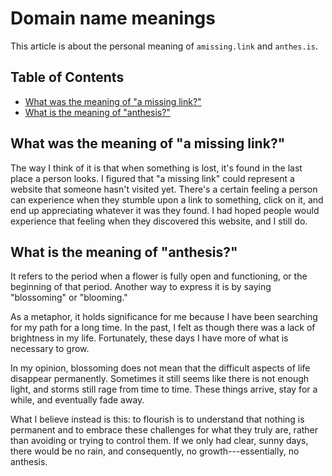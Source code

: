 # Domain name meanings

This article is about the personal meaning of `amissing.link` and
`anthes.is`.

## Table of Contents

<!-- mtoc-start -->

- [What was the meaning of "a missing link?"](#what-was-the-meaning-of-a-missing-link)
- [What is the meaning of "anthesis?"](#what-is-the-meaning-of-anthesis)

<!-- mtoc-end -->

## What was the meaning of "a missing link?"

The way I think of it is that when something is lost, it's found in the
last place a person looks. I figured that "a missing link" could
represent a website that someone hasn't visited yet. There's a certain
feeling a person can experience when they stumble upon a link to
something, click on it, and end up appreciating whatever it was they
found. I had hoped people would experience that feeling when they
discovered this website, and I still do.

## What is the meaning of "anthesis?"

It refers to the period when a flower is fully open and functioning, or
the beginning of that period. Another way to express it is by saying
"blossoming" or "blooming."

As a metaphor, it holds significance for me because I have been
searching for my path for a long time. In the past, I felt as though
there was a lack of brightness in my life. Fortunately, these days I
have more of what is necessary to grow.

In my opinion, blossoming does not mean that the difficult aspects of
life disappear permanently. Sometimes it still seems like there is not
enough light, and storms still rage from time to time. These things
arrive, stay for a while, and eventually fade away.

What I believe instead is this: to flourish is to understand that
nothing is permanent and to embrace these challenges for what they truly
are, rather than avoiding or trying to control them. If we only had
clear, sunny days, there would be no rain, and consequently, no
growth---essentially, no anthesis.
